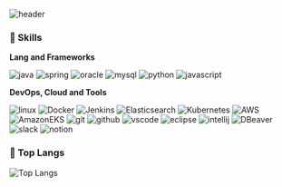 <!-- Header -->

![header](https://capsule-render.vercel.app/api?type=transparent&color=auto&height=360&text=Welcome+to+yuri%27s+repo%21&fontSize=70&fontAlign=50&fontAlignY=45&desc=Coding+fueled+by+coffee+%E2%98%95+and+strengthened+by+chocolates+%F0%9F%8D%AB&descSize=20&descAlign=50&descAlignY=60)



<!-- Body -->

### 🦾 Skills
**Lang and Frameworks**

![java](https://img.shields.io/badge/java-ffffff.svg?&style=for-the-badge&logo=openjdk&logoColor=black)
![spring](https://img.shields.io/badge/spring-6DB33F.svg?&style=for-the-badge&logo=spring&logoColor=white)
![oracle](https://img.shields.io/badge/oracle-F80000.svg?&style=for-the-badge&logo=oracle&logoColor=white)
![mysql](https://img.shields.io/badge/mysql-4479A1.svg?&style=for-the-badge&logo=mysql&logoColor=white)
![python](https://img.shields.io/badge/python-3776AB.svg?&style=for-the-badge&logo=python&logoColor=white)
![javascript](https://img.shields.io/badge/javascript-F7DF1E.svg?&style=for-the-badge&logo=javascript&logoColor=white)


**DevOps, Cloud and Tools**

![linux](https://img.shields.io/badge/linux-FCC624.svg?&style=for-the-badge&logo=linux&logoColor=white)
![Docker](https://img.shields.io/badge/Docker-2496ED.svg?&style=for-the-badge&logo=Docker&logoColor=white)
![Jenkins](https://img.shields.io/badge/jenkins-D24939.svg?&style=for-the-badge&logo=jenkins&logoColor=white) 
![Elasticsearch](https://img.shields.io/badge/elasticsearch-005571.svg?&style=for-the-badge&logo=elasticsearch&logoColor=white) 
![Kubernetes](https://img.shields.io/badge/kubernetes-326CE5.svg?&style=for-the-badge&logo=kubernetes&logoColor=white) 
![AWS](https://img.shields.io/badge/aws-232F3E.svg?&style=for-the-badge&logo=amazonaws&logoColor=white)
![AmazonEKS](https://img.shields.io/badge/AWSEKS-FF9900.svg?&style=for-the-badge&logo=amazoneks&logoColor=white)
![git](https://img.shields.io/badge/git-F05032.svg?&style=for-the-badge&logo=git&logoColor=white)
![github](https://img.shields.io/badge/github-181717.svg?&style=for-the-badge&logo=github&logoColor=white)
![vscode](https://img.shields.io/badge/vscode-007ACC.svg?&style=for-the-badge&logo=visualstudiocode&logoColor=white)
![eclipse](https://img.shields.io/badge/eclipse-2C2255.svg?&style=for-the-badge&logo=eclipseide&logoColor=white)
![intellij](https://img.shields.io/badge/intellij-000000.svg?&style=for-the-badge&logo=intellijidea&logoColor=white)
![DBeaver](https://img.shields.io/badge/DBeaver-382923.svg?&style=for-the-badge&logo=DBeaver&logoColor=white)
![slack](https://img.shields.io/badge/slack-4A154B.svg?&style=for-the-badge&logo=slack&logoColor=white)
![notion](https://img.shields.io/badge/notion-000000.svg?&style=for-the-badge&logo=notion&logoColor=white)

<!-- ![aws](https://img.shields.io/badge/aws-232F3E.svg?&style=for-the-badge&logo=amazonaws&logoColor=white) -->

### 🚌 Top Langs 
![Top Langs](https://github-readme-stats.vercel.app/api/top-langs/?username=yuri-notfragile&layout=compact)
